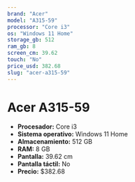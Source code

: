 ```yaml
---
brand: "Acer"
model: "A315-59"
processor: "Core i3"
os: "Windows 11 Home"
storage_gb: 512
ram_gb: 8
screen_cm: 39.62
touch: "No"
price_usd: 382.68
slug: "acer-a315-59"
---
```


# Acer A315-59

- **Procesador:** Core i3
- **Sistema operativo:** Windows 11 Home
- **Almacenamiento:** 512 GB
- **RAM:** 8 GB
- **Pantalla:** 39.62 cm
- **Pantalla táctil:** No
- **Precio:** $382.68
